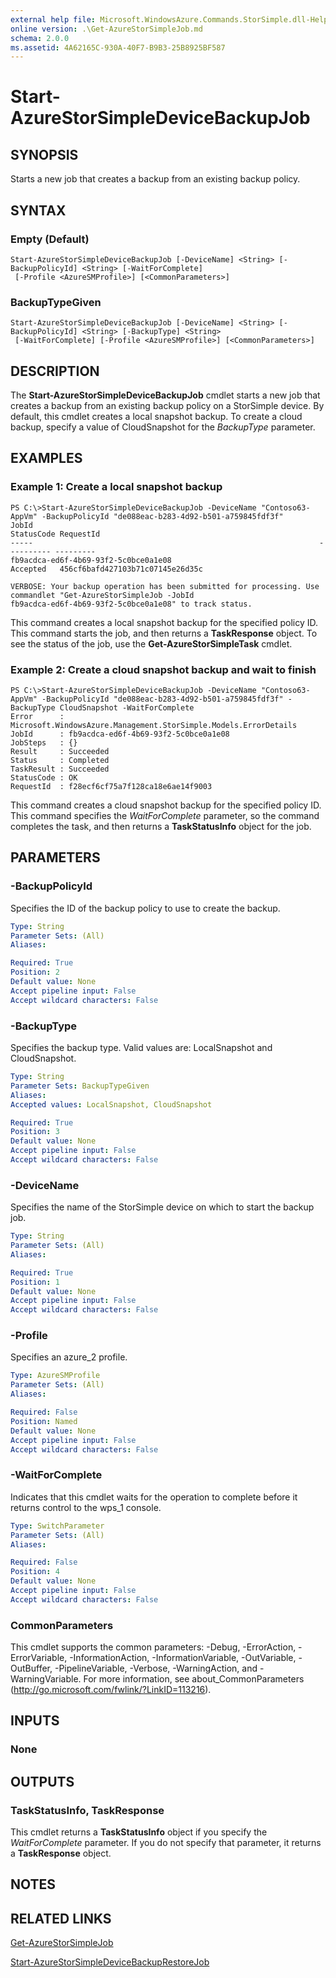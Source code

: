 ```yaml
---
external help file: Microsoft.WindowsAzure.Commands.StorSimple.dll-Help.xml
online version: .\Get-AzureStorSimpleJob.md
schema: 2.0.0
ms.assetid: 4A62165C-930A-40F7-B9B3-25B8925BF587
---
```


# Start-AzureStorSimpleDeviceBackupJob

## SYNOPSIS
Starts a new job that creates a backup from an existing backup policy.

## SYNTAX

### Empty (Default)
```
Start-AzureStorSimpleDeviceBackupJob [-DeviceName] <String> [-BackupPolicyId] <String> [-WaitForComplete]
 [-Profile <AzureSMProfile>] [<CommonParameters>]
```

### BackupTypeGiven
```
Start-AzureStorSimpleDeviceBackupJob [-DeviceName] <String> [-BackupPolicyId] <String> [-BackupType] <String>
 [-WaitForComplete] [-Profile <AzureSMProfile>] [<CommonParameters>]
```

## DESCRIPTION
The **Start-AzureStorSimpleDeviceBackupJob** cmdlet starts a new job that creates a backup from an existing backup policy on a StorSimple device.
By default, this cmdlet creates a local snapshot backup.
To create a cloud backup, specify a value of CloudSnapshot for the *BackupType* parameter.

## EXAMPLES

### Example 1: Create a local snapshot backup
```
PS C:\>Start-AzureStorSimpleDeviceBackupJob -DeviceName "Contoso63-AppVm" -BackupPolicyId "de088eac-b283-4d92-b501-a759845fdf3f"
JobId                                                                StatusCode RequestId
-----                                                                ---------- ---------
fb9acdca-ed6f-4b69-93f2-5c0bce0a1e08                                 Accepted   456cf6bafd427103b71c07145e26d35c

VERBOSE: Your backup operation has been submitted for processing. Use commandlet "Get-AzureStorSimpleJob -JobId
fb9acdca-ed6f-4b69-93f2-5c0bce0a1e08" to track status.
```

This command creates a local snapshot backup for the specified policy ID.
This command starts the job, and then returns a **TaskResponse** object.
To see the status of the job, use the **Get-AzureStorSimpleTask** cmdlet.

### Example 2: Create a cloud snapshot backup and wait to finish
```
PS C:\>Start-AzureStorSimpleDeviceBackupJob -DeviceName "Contoso63-AppVm" -BackupPolicyId "de088eac-b283-4d92-b501-a759845fdf3f" -BackupType CloudSnapshot -WaitForComplete
Error      : Microsoft.WindowsAzure.Management.StorSimple.Models.ErrorDetails
JobId      : fb9acdca-ed6f-4b69-93f2-5c0bce0a1e08
JobSteps   : {}
Result     : Succeeded
Status     : Completed
TaskResult : Succeeded
StatusCode : OK
RequestId  : f28ecf6cf75a7f128ca18e6ae14f9003
```

This command creates a cloud snapshot backup for the specified policy ID.
This command specifies the *WaitForComplete* parameter, so the command completes the task, and then returns a **TaskStatusInfo** object for the job.

## PARAMETERS

### -BackupPolicyId
Specifies the ID of the backup policy to use to create the backup.

```yaml
Type: String
Parameter Sets: (All)
Aliases: 

Required: True
Position: 2
Default value: None
Accept pipeline input: False
Accept wildcard characters: False
```

### -BackupType
Specifies the backup type.
Valid values are: LocalSnapshot and CloudSnapshot.

```yaml
Type: String
Parameter Sets: BackupTypeGiven
Aliases: 
Accepted values: LocalSnapshot, CloudSnapshot

Required: True
Position: 3
Default value: None
Accept pipeline input: False
Accept wildcard characters: False
```

### -DeviceName
Specifies the name of the StorSimple device on which to start the backup job.

```yaml
Type: String
Parameter Sets: (All)
Aliases: 

Required: True
Position: 1
Default value: None
Accept pipeline input: False
Accept wildcard characters: False
```

### -Profile
Specifies an azure_2 profile.

```yaml
Type: AzureSMProfile
Parameter Sets: (All)
Aliases: 

Required: False
Position: Named
Default value: None
Accept pipeline input: False
Accept wildcard characters: False
```

### -WaitForComplete
Indicates that this cmdlet waits for the operation to complete before it returns control to the wps_1 console.

```yaml
Type: SwitchParameter
Parameter Sets: (All)
Aliases: 

Required: False
Position: 4
Default value: None
Accept pipeline input: False
Accept wildcard characters: False
```

### CommonParameters
This cmdlet supports the common parameters: -Debug, -ErrorAction, -ErrorVariable, -InformationAction, -InformationVariable, -OutVariable, -OutBuffer, -PipelineVariable, -Verbose, -WarningAction, and -WarningVariable. For more information, see about_CommonParameters (http://go.microsoft.com/fwlink/?LinkID=113216).

## INPUTS

### None

## OUTPUTS

### TaskStatusInfo, TaskResponse
This cmdlet returns a **TaskStatusInfo** object if you specify the *WaitForComplete* parameter.
If you do not specify that parameter, it returns a **TaskResponse** object.

## NOTES

## RELATED LINKS

[Get-AzureStorSimpleJob](.\Get-AzureStorSimpleJob.md)

[Start-AzureStorSimpleDeviceBackupRestoreJob](.\Start-AzureStorSimpleDeviceBackupRestoreJob.md)


